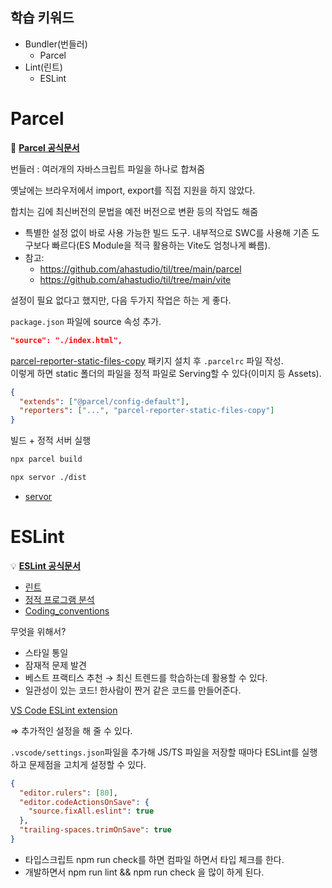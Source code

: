 ## 학습 키워드

- Bundler(번들러)
  - Parcel
- Lint(린트)
  - ESLint

# Parcel

🚀 [**Parcel 공식문서**](https://parceljs.org/)

번들러 : 여러개의 자바스크립트 파일을 하나로 합쳐줌

옛날에는 브라우저에서 import, export를 직접 지원을 하지 않았다.

합치는 김에 최신버전의 문법을 예전 버전으로 변환 등의 작업도 해줌

- 특별한 설정 없이 바로 사용 가능한 빌드 도구. 내부적으로 SWC를 사용해 기존 도구보다 빠르다(ES Module을 적극 활용하는 Vite도 엄청나게 빠름).
- 참고:
  - https://github.com/ahastudio/til/tree/main/parcel
  - https://github.com/ahastudio/til/tree/main/vite

설정이 필요 없다고 했지만, 다음 두가지 작업은 하는 게 좋다.

`package.json` 파일에 source 속성 추가.

```json
"source": "./index.html",
```

[parcel-reporter-static-files-copy](https://github.com/elwin013/parcel-reporter-static-files-copy) 패키지 설치 후 `.parcelrc` 파일 작성.  
이렇게 하면 static 폴더의 파일을 정적 파일로 Serving할 수 있다(이미지 등 Assets).

```json
{
  "extends": ["@parcel/config-default"],
  "reporters": ["...", "parcel-reporter-static-files-copy"]
}
```

빌드 + 정적 서버 실행

```bash
npx parcel build

npx servor ./dist
```

- [servor](https://github.com/lukejacksonn/servor)

# ESLint

💡 [**ESLint 공식문서**](https://eslint.org/)

- [린트](<https://ko.wikipedia.org/wiki/린트_(소프트웨어)>)
- [정적 프로그램 분석](https://ko.wikipedia.org/wiki/정적_프로그램_분석)
- [Coding_conventions](https://en.wikipedia.org/wiki/Coding_conventions)

무엇을 위해서?

- 스타일 통일
- 잠재적 문제 발견
- 베스트 프랙티스 추천 → 최신 트렌드를 학습하는데 활용할 수 있다.
- 일관성이 있는 코드! 한사람이 짠거 같은 코드를 만들어준다.

[VS Code ESLint extension](https://marketplace.visualstudio.com/items?itemName=dbaeumer.vscode-eslint)

⇒ 추가적인 설정을 해 줄 수 있다.

`.vscode/settings.json`파일을 추가해 JS/TS 파일을 저장할 때마다 ESLint를 실행하고 문제점을 고치게 설정할 수 있다.

```json
{
  "editor.rulers": [80],
  "editor.codeActionsOnSave": {
    "source.fixAll.eslint": true
  },
  "trailing-spaces.trimOnSave": true
}
```

- 타입스크립트 npm run check를 하면 컴파일 하면서 타입 체크를 한다.
- 개발하면서 npm run lint && npm run check 을 많이 하게 된다.
